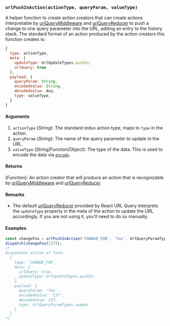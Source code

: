 ### `urlPushInAction(actionType, queryParam, valueType)`

A helper function to create action creators that can create actions interpretable by [urlQueryMiddleware](urlQueryMiddleware.md) and [urlQueryReducer](urlQueryReducer.md) to push a change to one query parameter into the URL, adding an entry to the history stack. The standard format of an action produced by the action creators this function creates is:

```js
{
  type: actionType,
  meta: {
    updateType: UrlUpdateTypes.pushIn,
    urlQuery: true
  },
  payload: {
    queryParam: String,
    encodedValue: String,
    decodedValue: Any,
    type: valueType,
  }
}
```


#### Arguments

1. `actionType` (*String*): The standard redux action type, maps to `type` in the action.
1. `queryParam` (*String*): The name of the query parameter to update in the URL.
1. `valueType` (*String|Function|Object*): The type of the data. This is used to encode the data via [`encode`](Serialize.md#encode).

#### Returns

(*Function*): An action creator that will produce an action that is recognizable by [urlQueryMiddleware](urlQueryMiddleware.md) and [urlQueryReducer](urlQueryReducer.md).

#### Remarks

* The default [urlQueryReducer](urlQueryReducer.md) provided by React URL Query interprets the `updateType` property in the meta of the action to update the URL accordingly. If you are not using it, you'll need to do so manually.

#### Examples

```js
const changeFoo = urlPushInAction('CHANGE_FOO', 'foo', UrlQueryParamTypes.number);
dispatch(changeFoo(137));
/*
dispatches action of form:
  {
    type: 'CHANGE_FOO',
    meta: {
      urlQuery: true,
      updateType: UrlUpdateTypes.pushIn
    },
    payload: {
      queryParam: 'foo',
      encodedValue: '137',
      decodeValue: 137,
      type: UrlQueryParamTypes.number
    }
  }
*/
```
